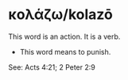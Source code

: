 # κολάζω/kolazō
This word is an action. It is a verb.

* This word means to punish.

See: Acts 4:21; 2 Peter 2:9

